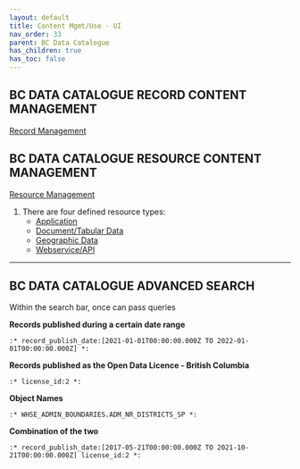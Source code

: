 ```yaml
---
layout: default
title: Content Mgmt/Use - UI
nav_order: 33
parent: BC Data Catalogue
has_children: true
has_toc: false
---
```


## BC DATA CATALOGUE RECORD CONTENT MANAGEMENT

[Record Management](./dps_bcdc_w_resource_mgmt_ui.md)

## BC DATA CATALOGUE RESOURCE CONTENT MANAGEMENT

[Resource Management](./dps_bcdc_w_resource_mgmt_ui.md)

1. There are four defined resource types: 
    - [Application](./dps_bcdc_w_resource_mgmt_ui.md#application-resources)
    - [Document/Tabular Data](./dps_bcdc_w_resource_mgmt_ui.md#doument-and-tabular-dataset-resources)
    - [Geographic Data](./dps_bcdc_w_resource_mgmt_ui.md#geographic-dataset-resources)
    - [Webservice/API](./dps_bcdc_w_resource_mgmt_ui.md#webservice-and-api-resources)

--------
## BC DATA CATALOGUE ADVANCED SEARCH

Within the search bar, once can pass queries

**Records published during a certain date range**

```:* record_publish_date:[2021-01-01T00:00:00.000Z TO 2022-01-01T00:00:00.000Z] *:```

**Records published as the Open Data Licence - British Columbia**

```:* license_id:2 *:```

**Object Names**

```:* WHSE_ADMIN_BOUNDARIES.ADM_NR_DISTRICTS_SP *:```

**Combination of the two**

```:* record_publish_date:[2017-05-21T00:00:00.000Z TO 2021-10-21T00:00:00.000Z] license_id:2 *:```

